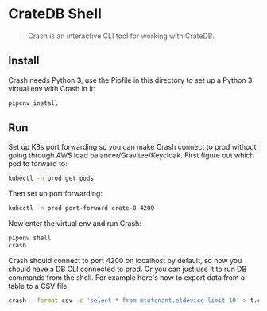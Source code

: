 # CrateDB Shell

> Crash is an interactive CLI tool for working with CrateDB.

## Install

Crash needs Python 3, use the Pipfile in this directory to set up a
Python 3 virtual env with Crash in it:

```bash
pipenv install
```

## Run

Set up K8s port forwarding so you can make Crash connect to prod without
going through AWS load balancer/Gravitee/Keycloak. First figure out which
pod to forward to:

```bash
kubectl -n prod get pods
```

Then set up port forwarding:

```bash
kubectl -n prod port-forward crate-0 4200
```

Now enter the virtual env and run Crash:

```bash
pipenv shell
crash
```

Crash should connect to port 4200 on localhost by default, so now you
should have a DB CLI connected to prod. Or you can just use it to run
DB commands from the shell. For example here's how to export data from
a table to a CSV file:

```bash
crash --format csv -c 'select * from mtutenant.etdevice limit 10' > t.csv
```
